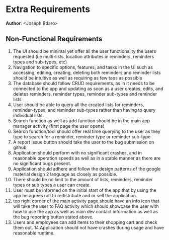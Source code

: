 # Extra Requirements

**Author**: \<Joseph Bdaro\>

## Non-Functional Requirements

1. The UI should be minimal yet offer all the user functionality the users requested (i.e multi-lists, location attributes in reminders, reminders types and sub-types, etc)
2. Navigation to specific options, features, and tasks in the UI such as accessing, editing, creating, deleting both reminders and reminder lists should be intuitive as well as requiring as few taps as possible
3. The database should follow CRUD requirements, as in it needs to be connected to the app and updating as soon as a user creates, edits, and deletes reminders, reminder types, reminder sub-types and reminder lists
4. User should be able to query all the created lists for reminders, reminder-types, and reminder sub-types rather than having to query individual lists.
5. Search function as well as add function should be in the main app manager activity (first page the user opens)
6. Search function/tool should offer real time querying to the user as they type to search for a reminder, reminder type or reminder sub-type
7. A report Issue button should take the user to the bug submission on github
8. Application should perform with no significant crashes, and in reasonable operation speeds as well as in a stable manner as there are no significant bugs present.
9. Application should adhere and follow the design patterns of the google material design 2 language as closely as possible.
10. There should be no limit to the amount of lists, reminders, reminder types or sub types a user can create.
11. User must be informed on the initial start of the app that by using the app he agrees not to redistribute and or sell the application.
12. top right corner of the main activity page should have an info icon that will take the user to FAQ activity which should showcase the user with how to use the app as well as main dev contact information as well as the bug reporting button stated above.
13. Users and employees can add items to their shopping cart and check them out. 
14.Application should not have crashes during usage and have reasonable runtime.
